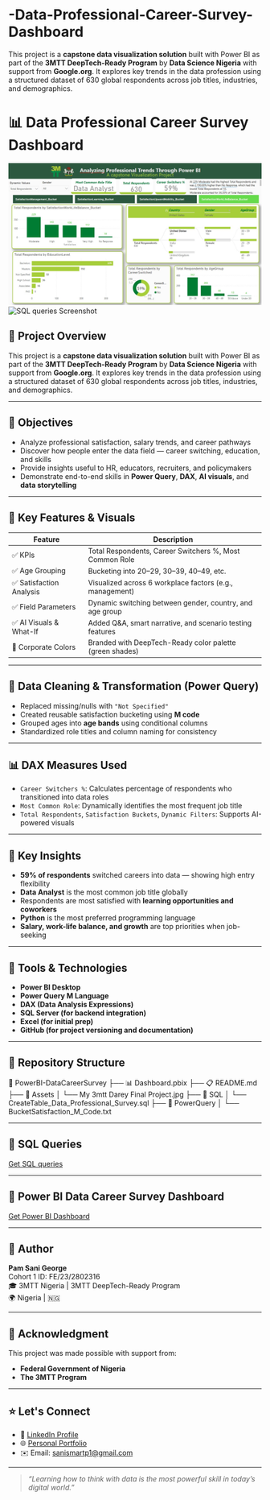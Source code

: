 # -Data-Professional-Career-Survey-Dashboard
This project is a **capstone data visualization solution** built with Power BI as part of the **3MTT DeepTech-Ready Program** by **Data Science Nigeria** with support from **Google.org**. It explores key trends in the data profession using a structured dataset of 630 global respondents across job titles, industries, and demographics.
# 📊 Data Professional Career Survey Dashboard

![Dashboard Screenshot](https://raw.githubusercontent.com/Smart-P4458/-Data-Professional-Career-Survey-Dashboard/11f986dbba27b9d65c7fd7b00e1fb038f81fd27a/Power%20BI%20Capstone%20Project.jpg)
![SQL queries Screenshot]()

## 👋 Project Overview

This project is a **capstone data visualization solution** built with Power BI as part of the **3MTT DeepTech-Ready Program** by **Data Science Nigeria** with support from **Google.org**. It explores key trends in the data profession using a structured dataset of 630 global respondents across job titles, industries, and demographics.

---

## 🎯 Objectives

- Analyze professional satisfaction, salary trends, and career pathways
- Discover how people enter the data field — career switching, education, and skills
- Provide insights useful to HR, educators, recruiters, and policymakers
- Demonstrate end-to-end skills in **Power Query**, **DAX**, **AI visuals**, and **data storytelling**

---

## 📌 Key Features & Visuals

| Feature                               | Description                                                |
|--------------------------------------|------------------------------------------------------------|
| ✅ KPIs                              | Total Respondents, Career Switchers %, Most Common Role   |
| ✅ Age Grouping                      | Bucketing into 20–29, 30–39, 40–49, etc.                   |
| ✅ Satisfaction Analysis             | Visualized across 6 workplace factors (e.g., management)   |
| ✅ Field Parameters                  | Dynamic switching between gender, country, and age group   |
| ✅ AI Visuals & What-If              | Added Q&A, smart narrative, and scenario testing features  |
| 🎨 Corporate Colors                  | Branded with DeepTech-Ready color palette (green shades)   |

---

## 🧹 Data Cleaning & Transformation (Power Query)

- Replaced missing/nulls with `"Not Specified"`
- Created reusable satisfaction bucketing using **M code**
- Grouped ages into **age bands** using conditional columns
- Standardized role titles and column naming for consistency

---

## 📊 DAX Measures Used

- `Career Switchers %`: Calculates percentage of respondents who transitioned into data roles  
- `Most Common Role`: Dynamically identifies the most frequent job title  
- `Total Respondents`, `Satisfaction Buckets`, `Dynamic Filters`: Supports AI-powered visuals

---

## 🧠 Key Insights

- **59% of respondents** switched careers into data — showing high entry flexibility
- **Data Analyst** is the most common job title globally
- Respondents are most satisfied with **learning opportunities and coworkers**
- **Python** is the most preferred programming language
- **Salary, work-life balance, and growth** are top priorities when job-seeking

---

## 🧩 Tools & Technologies

- **Power BI Desktop**
- **Power Query M Language**
- **DAX (Data Analysis Expressions)**
- **SQL Server (for backend integration)**
- **Excel (for initial prep)**
- **GitHub (for project versioning and documentation)**

---

## 📂 Repository Structure
📁 PowerBI-DataCareerSurvey
├── 📊 Dashboard.pbix
├── 📋 README.md
├── 📁 Assets
│ └── My 3mtt Darey Final Project.jpg
├── 📁 SQL 
│ └── CreateTable_Data_Professional_Survey.sql
├── 📁 PowerQuery
│ └── BucketSatisfaction_M_Code.txt

---
## 📁 SQL Queries
[Get SQL queries](https://github.com/Smart-P4458/-Data-Professional-Career-Survey-Dashboard/commit/cd7f0b612eafcd6cfbf9b42395fbdc25e045e475#diff-0bd72ae056ac148fc043b1105e9150dc58c2cb17ca7369f31bf56aee550b3577)


---
## 📁 Power BI Data Career Survey Dashboard
[Get Power BI Dashboard](https://github.com/Smart-P4458/-Data-Professional-Career-Survey-Dashboard/commit/cd7f0b612eafcd6cfbf9b42395fbdc25e045e475#diff-f6dca2beae91ddaa71280937481d29ddc78a8c81728e406763b31b47a9097989)


---

## 👤 Author

**Pam Sani George**  
Cohort 1 ID: FE/23/2802316  
🎓 3MTT Nigeria | 3MTT DeepTech-Ready Program  
🌍 Nigeria | 🇳🇬

---

## 📣 Acknowledgment

This project was made possible with support from:

- **Federal Government of Nigeria**
- **The 3MTT Program**

---

## ⭐️ Let's Connect

- 💼 [LinkedIn Profile](https://www.linkedin.com/in/pamsani/)
- 🌐 [Personal Portfolio](https://mavenanalytics.io/profile/08d183b0-f0f1-70a3-a6f9-d7782b33e46b) 
- ✉️ Email: sanismartp1@gmail.com

---

> *“Learning how to think with data is the most powerful skill in today’s digital world.”*



